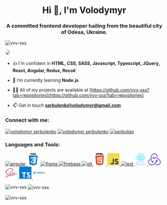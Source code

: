 <h1 align="center">Hi 👋, I'm Volodymyr</h1>
<h3 align="center">A committed frontend developer hailing from the beautiful city of Odesa, Ukraine.</h3>

<p align="left"> <img src="https://komarev.com/ghpvc/?username=vvv-sss&label=Profile%20views&color=0e75b6&style=flat" alt="vvv-sss" /> </p>

<img src="https://gaper.io/wp-content/uploads/2022/02/freelance-software-developer.webp" style="border-radius: 16px">

- 👍 I'm confident in **HTML, CSS, SASS, Javascript, Typescript, JQuery, React, Angular, Redux, Recoil**

- 🌱 I’m currently learning **Node.js**

- 👨‍💻 All of my projects are available at [https://github.com/vvv-sss?tab=repositories](https://github.com/vvv-sss?tab=repositories)

- 📫 Get in touch **serbulenko1volodymyr@gmail.com**

<h3 align="left">Connect with me:</h3>
<p align="left">
<a href="https://linkedin.com/in/volodymyr serbulenko" target="blank"><img align="center" src="https://raw.githubusercontent.com/rahuldkjain/github-profile-readme-generator/master/src/images/icons/Social/linked-in-alt.svg" alt="volodymyr serbulenko" height="30" width="40" /></a>
<a href="https://fb.com/volodymyr serbulenko" target="blank"><img align="center" src="https://raw.githubusercontent.com/rahuldkjain/github-profile-readme-generator/master/src/images/icons/Social/facebook.svg" alt="volodymyr serbulenko" height="30" width="40" /></a>
<a href="https://instagram.com/serbulian" target="blank"><img align="center" src="https://raw.githubusercontent.com/rahuldkjain/github-profile-readme-generator/master/src/images/icons/Social/instagram.svg" alt="serbulian" height="30" width="40" /></a>
</p>

<h3 align="left">Languages and Tools:</h3>
<p align="left"> <a href="https://angular.io" target="_blank" rel="noreferrer"> <img src="https://angular.io/assets/images/logos/angular/angular.svg" alt="angular" width="40" height="40"/> </a> <a href="https://www.w3schools.com/css/" target="_blank" rel="noreferrer"> <img src="https://raw.githubusercontent.com/devicons/devicon/master/icons/css3/css3-original-wordmark.svg" alt="css3" width="40" height="40"/> </a> <a href="https://www.figma.com/" target="_blank" rel="noreferrer"> <img src="https://www.vectorlogo.zone/logos/figma/figma-icon.svg" alt="figma" width="40" height="40"/> </a> <a href="https://firebase.google.com/" target="_blank" rel="noreferrer"> <img src="https://www.vectorlogo.zone/logos/firebase/firebase-icon.svg" alt="firebase" width="40" height="40"/> </a> <a href="https://git-scm.com/" target="_blank" rel="noreferrer"> <img src="https://www.vectorlogo.zone/logos/git-scm/git-scm-icon.svg" alt="git" width="40" height="40"/> </a> <a href="https://www.w3.org/html/" target="_blank" rel="noreferrer"> <img src="https://raw.githubusercontent.com/devicons/devicon/master/icons/html5/html5-original-wordmark.svg" alt="html5" width="40" height="40"/> </a> <a href="https://developer.mozilla.org/en-US/docs/Web/JavaScript" target="_blank" rel="noreferrer"> <img src="https://raw.githubusercontent.com/devicons/devicon/master/icons/javascript/javascript-original.svg" alt="javascript" width="40" height="40"/> </a> <a href="https://jestjs.io" target="_blank" rel="noreferrer"> <img src="https://www.vectorlogo.zone/logos/jestjsio/jestjsio-icon.svg" alt="jest" width="40" height="40"/> </a> <a href="https://reactjs.org/" target="_blank" rel="noreferrer"> <img src="https://raw.githubusercontent.com/devicons/devicon/master/icons/react/react-original-wordmark.svg" alt="react" width="40" height="40"/> </a> <a href="https://redux.js.org" target="_blank" rel="noreferrer"> <img src="https://raw.githubusercontent.com/devicons/devicon/master/icons/redux/redux-original.svg" alt="redux" width="40" height="40"/> </a> <a href="https://sass-lang.com" target="_blank" rel="noreferrer"> <img src="https://raw.githubusercontent.com/devicons/devicon/master/icons/sass/sass-original.svg" alt="sass" width="40" height="40"/> </a> <a href="https://www.typescriptlang.org/" target="_blank" rel="noreferrer"> <img src="https://raw.githubusercontent.com/devicons/devicon/master/icons/typescript/typescript-original.svg" alt="typescript" width="40" height="40"/> </a> <a href="https://webpack.js.org" target="_blank" rel="noreferrer"> <img src="https://raw.githubusercontent.com/devicons/devicon/d00d0969292a6569d45b06d3f350f463a0107b0d/icons/webpack/webpack-original-wordmark.svg" alt="webpack" width="40" height="40"/> </a> </p>

<p><img align="left" src="https://github-readme-stats.vercel.app/api/top-langs?username=vvv-sss&show_icons=true&locale=en&layout=compact" alt="vvv-sss" /></p>

<p>&nbsp;<img align="center" src="https://github-readme-stats.vercel.app/api?username=vvv-sss&show_icons=true&locale=en" alt="vvv-sss" /></p>

<p><img align="center" src="https://github-readme-streak-stats.herokuapp.com/?user=vvv-sss&" alt="vvv-sss" /></p>

